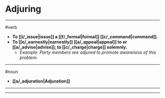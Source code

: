 # Adjuring
---
#verb
- **To [[i/_issue|issue]] a [[f/_formal|formal]] [[c/_command|command]].**
- **To [[e/_earnestly|earnestly]] [[a/_appeal|appeal]] to or [[a/_advise|advise]]; to [[c/_charge|charge]] solemnly.**
	- _Example: Party members are adjured to promote awareness of this problem._
---
#noun
- **[[a/_adjuration|Adjuration]]**
---
---
